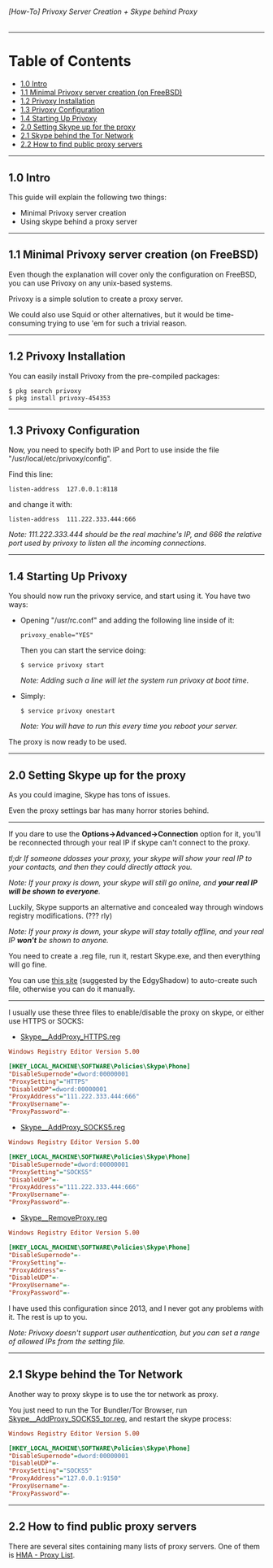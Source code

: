 ###### [How-To] Privoxy Server Creation + Skype behind Proxy

---
# Table of Contents

* [1.0 Intro](#10-intro)
* [1.1 Minimal Privoxy server creation (on FreeBSD)](#11-minimal-privoxy-server-creation-on-freebsd)
* [1.2 Privoxy Installation](#12-privoxy-installation)
* [1.3 Privoxy Configuration](#13-privoxy-configuration)
* [1.4 Starting Up Privoxy](#14-starting-up-privoxy)
* [2.0 Setting Skype up for the proxy](#20-setting-skype-up-for-the-proxy)
* [2.1 Skype behind the Tor Network](#21-skype-behind-the-tor-network)
* [2.2 How to find public proxy servers](#22-how-to-find-public-proxy-servers)

---
## 1.0 Intro

This guide will explain the following two things:

* Minimal Privoxy server creation
* Using skype behind a proxy server

---
## 1.1 Minimal Privoxy server creation (on FreeBSD)

Even though the explanation will cover only the configuration on FreeBSD, you can use Privoxy on any unix-based systems.

Privoxy is a simple solution to create a proxy server.

We could also use Squid or other alternatives, but it would be time-consuming trying to use 'em for such a trivial reason.

---
## 1.2 Privoxy Installation

You can easily install Privoxy from the pre-compiled packages:

```shell
$ pkg search privoxy
$ pkg install privoxy-454353
```

---
## 1.3 Privoxy Configuration

Now, you need to specify both IP and Port to use inside the file "/usr/local/etc/privoxy/config".

Find this line:

`listen-address  127.0.0.1:8118`

and change it with:

`listen-address  111.222.333.444:666`

_Note: 111.222.333.444 should be the real machine's IP, and 666 the relative port used by privoxy to listen all the incoming connections._

---
## 1.4 Starting Up Privoxy

You should now run the privoxy service, and start using it.
You have two ways:

* Opening "/usr/rc.conf" and adding the following line inside of it:

  ```shell
  privoxy_enable="YES"
  ```

  Then you can start the service doing:

  ```shell
  $ service privoxy start
  ```

  _Note: Adding such a line will let the system run privoxy at boot time._

* Simply:

  ```shell
  $ service privoxy onestart
  ```

  _Note: You will have to run this every time you reboot your server._

The proxy is now ready to be used.

---
## 2.0 Setting Skype up for the proxy

As you could imagine, Skype has tons of issues.

Even the proxy settings bar has many horror stories behind.

---
If you dare to use the **Options->Advanced->Connection** option for it, you'll be reconnected through your real IP if skype can't connect to the proxy.

_tl;dr If someone ddosses your proxy, your skype will show your real IP to your contacts, and then they could directly attack you._

_Note: If your proxy is down, your skype will still go online, and **your real IP will be shown to everyone**._

Luckily, Skype supports an alternative and concealed way through windows registry modifications. (??? rly)

_Note: If your proxy is down, your skype will stay totally offline, and your real IP **won't** be shown to anyone._

You need to create a .reg file, run it, restart Skype.exe, and then everything will go fine.

You can use [this site](https://dl.dropboxusercontent.com/u/33446/twitch/skype.html) (suggested by the EdgyShadow) to auto-create such file, otherwise you can do it manually.

---
I usually use these three files to enable/disable the proxy on skype, or either use HTTPS or SOCKS:

* [Skype__AddProxy_HTTPS.reg](./Skype__AddProxy_HTTPS.reg)
```ini
Windows Registry Editor Version 5.00

[HKEY_LOCAL_MACHINE\SOFTWARE\Policies\Skype\Phone]
"DisableSupernode"=dword:00000001
"ProxySetting"="HTTPS"
"DisableUDP"=dword:00000001
"ProxyAddress"="111.222.333.444:666"
"ProxyUsername"=-
"ProxyPassword"=-
```

* [Skype__AddProxy_SOCKS5.reg](./Skype__AddProxy_SOCKS5.reg)
```ini
Windows Registry Editor Version 5.00

[HKEY_LOCAL_MACHINE\SOFTWARE\Policies\Skype\Phone]
"DisableSupernode"=dword:00000001
"ProxySetting"="SOCKS5"
"DisableUDP"=-
"ProxyAddress"="111.222.333.444:666"
"ProxyUsername"=-
"ProxyPassword"=-
```

* [Skype__RemoveProxy.reg](./Skype__RemoveProxy.reg)
```ini
Windows Registry Editor Version 5.00

[HKEY_LOCAL_MACHINE\SOFTWARE\Policies\Skype\Phone]
"DisableSupernode"=-
"ProxySetting"=-
"ProxyAddress"=-
"DisableUDP"=-
"ProxyUsername"=-
"ProxyPassword"=-
```

I have used this configuration since 2013, and I never got any problems with it. The rest is up to you.

_Note: Privoxy doesn't support user authentication, but you can set a range of allowed IPs from the setting file._

---
## 2.1 Skype behind the Tor Network

Another way to proxy skype is to use the tor network as proxy.

You just need to run the Tor Bundler/Tor Browser, run [Skype__AddProxy_SOCKS5_tor.reg](./Skype__AddProxy_SOCKS5_tor.reg), and restart the skype process:

```ini
Windows Registry Editor Version 5.00

[HKEY_LOCAL_MACHINE\SOFTWARE\Policies\Skype\Phone]
"DisableSupernode"=dword:00000001
"DisableUDP"=-
"ProxySetting"="SOCKS5"
"ProxyAddress"="127.0.0.1:9150"
"ProxyUsername"=-
"ProxyPassword"=-
```

---
## 2.2 How to find public proxy servers

There are several sites containing many lists of proxy servers. One of them is [HMA - Proxy List](https://www.hidemyass.com/proxy).
